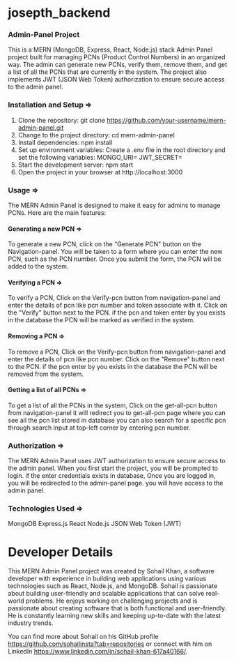 # josepth_backend

### Admin-Panel Project

This is a MERN (MongoDB, Express, React, Node.js) stack Admin Panel project built for managing PCNs (Product Control Numbers) in an organized way. 
The admin can generate new PCNs, verify them, remove them, and get a list of all the PCNs that are currently in the system. The project also implements
JWT (JSON Web Token) authorization to ensure secure access to the admin panel.

### Installation and Setup =>

1) Clone the repository: git clone https://github.com/your-username/mern-admin-panel.git
2) Change to the project directory: cd mern-admin-panel
3) Install dependencies: npm install
4) Set up environment variables: Create a .env file in the root directory and set the following variables:
   MONGO_URI=<your-mongo-uri>
   JWT_SECRET=<your-jwt-secret>
5) Start the development server: npm start
6) Open the project in your browser at http://localhost:3000

### Usage =>

The MERN Admin Panel is designed to make it easy for admins to manage PCNs. Here are the main features:

#### Generating a new PCN => 
To generate a new PCN, click on the "Generate PCN" button on the Navigation-panel. You will be taken to a form where you can enter
the new PCN, such as the PCN number. Once you submit the form, the PCN will be added to the system.

#### Verifying a PCN => 
To verify a PCN, Click on the Verify-pcn button from navigation-panel and enter the details of pcn like pcn number and token associate with it. 
Click on the "Verify" button next to the PCN. if the pcn and token enter by you exists in the database the PCN will be marked as verified in the system.

#### Removing a PCN => 
To remove a PCN, Click on the Verify-pcn button from navigation-panel and enter the details of pcn like pcn number. Click on the "Remove" button
next to the PCN. if the pcn enter by you exists in the database the PCN will be removed from the system.

#### Getting a list of all PCNs => 
To get a list of all the PCNs in the system,  Click on the get-all-pcn button from navigation-panel it will redirect you to get-all-pcn
page where you can see all the pcn list stored in database you can also search for a specific pcn through search input at top-left corner by entering pcn number. 

### Authorization => 
The MERN Admin Panel uses JWT authorization to ensure secure access to the admin panel. When you first start the project, you will be prompted to login.
if the enter credentials exists in database, Once you are logged in, you will be redirected to the admin-panel page. you will have access to the admin panel.

### Technologies Used =>
MongoDB
Express.js
React
Node.js
JSON Web Token (JWT)

# Developer Details
   
This MERN Admin Panel project was created by Sohail Khan, a software developer with experience in building web applications using various technologies such as React, Node.js,
and MongoDB. Sohail is passionate about building user-friendly and scalable applications that can solve real-world problems. He enjoys working on challenging projects and is passionate
about creating software that is both functional and user-friendly. He is constantly learning new skills and keeping up-to-date with the latest industry trends.

You can find more about Sohail on his GitHub profile https://github.com/sohailinsta?tab=repositories or connect with him on LinkedIn https://www.linkedin.com/in/sohail-khan-617a40166/.
